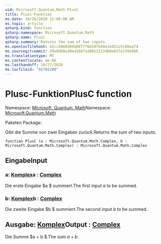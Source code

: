 ```yaml
---
uid: Microsoft.Quantum.Math.PlusC
title: Plusc-Funktion
ms.date: 10/26/2020 12:00:00 AM
ms.topic: article
qsharp.kind: function
qsharp.namespace: Microsoft.Quantum.Math
qsharp.name: PlusC
qsharp.summary: Returns the sum of two inputs.
ms.openlocfilehash: 42cc50e0369a08f7f6d10fb40e3a421c5c88ea74
ms.sourcegitcommit: 29e0d88a30e4166fa580132124b0eb57e1f0e986
ms.translationtype: MT
ms.contentlocale: de-DE
ms.lasthandoff: 10/27/2020
ms.locfileid: "92701280"
---
```

# <a name="plusc-function"></a><span data-ttu-id="1124c-102">Plusc-Funktion</span><span class="sxs-lookup"><span data-stu-id="1124c-102">PlusC function</span></span>

<span data-ttu-id="1124c-103">Namespace: [Microsoft. Quantum. Math](xref:Microsoft.Quantum.Math)</span><span class="sxs-lookup"><span data-stu-id="1124c-103">Namespace: [Microsoft.Quantum.Math](xref:Microsoft.Quantum.Math)</span></span>

<span data-ttu-id="1124c-104">Paketen [](https://nuget.org/packages/)</span><span class="sxs-lookup"><span data-stu-id="1124c-104">Package: [](https://nuget.org/packages/)</span></span>


<span data-ttu-id="1124c-105">Gibt die Summe von zwei Eingaben zurück.</span><span class="sxs-lookup"><span data-stu-id="1124c-105">Returns the sum of two inputs.</span></span>

```qsharp
function PlusC (a : Microsoft.Quantum.Math.Complex, b : Microsoft.Quantum.Math.Complex) : Microsoft.Quantum.Math.Complex
```


## <a name="input"></a><span data-ttu-id="1124c-106">Eingabe</span><span class="sxs-lookup"><span data-stu-id="1124c-106">Input</span></span>

### <a name="a--complex"></a><span data-ttu-id="1124c-107">a: [Komplex](xref:Microsoft.Quantum.Math.Complex)</span><span class="sxs-lookup"><span data-stu-id="1124c-107">a : [Complex](xref:Microsoft.Quantum.Math.Complex)</span></span>

<span data-ttu-id="1124c-108">Die erste Eingabe $a $ summiert.</span><span class="sxs-lookup"><span data-stu-id="1124c-108">The first input $a$ to be summed.</span></span>


### <a name="b--complex"></a><span data-ttu-id="1124c-109">b: [Komplex](xref:Microsoft.Quantum.Math.Complex)</span><span class="sxs-lookup"><span data-stu-id="1124c-109">b : [Complex](xref:Microsoft.Quantum.Math.Complex)</span></span>

<span data-ttu-id="1124c-110">Die zweite Eingabe $b $ summiert.</span><span class="sxs-lookup"><span data-stu-id="1124c-110">The second input $b$ to be summed.</span></span>



## <a name="output--complex"></a><span data-ttu-id="1124c-111">Ausgabe: [Komplex](xref:Microsoft.Quantum.Math.Complex)</span><span class="sxs-lookup"><span data-stu-id="1124c-111">Output : [Complex](xref:Microsoft.Quantum.Math.Complex)</span></span>

<span data-ttu-id="1124c-112">Die Summe $a + b $.</span><span class="sxs-lookup"><span data-stu-id="1124c-112">The sum $a + b$.</span></span>